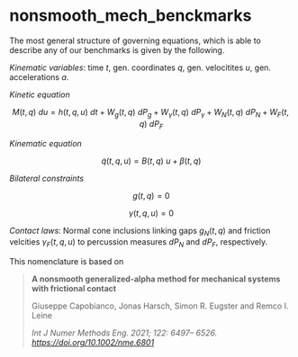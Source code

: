 # nonsmooth_mech_benckmarks

The most general structure of governing equations, which is able to describe any of our benchmarks is given by the following.

*Kinematic variables*: time $`t`$, gen. coordinates $`q`$, gen. velocitites $`u`$, gen. accelerations $`a`$.

*Kinetic equation*
```math
M(t,q)\ du = h(t, q, u)\ dt + W_g(t, q)\ dP_g + W_\gamma(t, q)\ dP_\gamma + W_N(t, q)\ dP_N + W_F(t, q)\ dP_F
```
*Kinematic equation*
```math
\dot{q}(t, q, u) = B(t, q)\ u + \beta(t, q)
```
*Bilateral constraints*
```math
g(t, q) = 0
```
```math
\gamma(t, q, u) = 0
```
*Contact laws*: Normal cone inclusions linking gaps $`g_N(t, q)`$ and friction velcities $`\gamma_F(t, q, u)`$ to percussion measures $`dP_N`$ and $`dP_F`$, respectively.

This nomenclature is based on 
>**A nonsmooth generalized-alpha method for mechanical systems with frictional contact**
>
>Giuseppe Capobianco, Jonas Harsch, Simon R. Eugster and Remco I. Leine
>
>*Int J Numer Methods Eng. 2021; 122: 6497– 6526. https://doi.org/10.1002/nme.6801*
